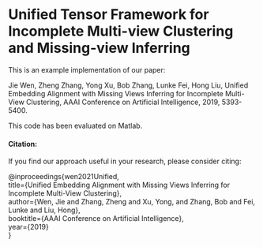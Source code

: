 # Unified Tensor Framework for Incomplete Multi-view Clustering and Missing-view Inferring
This is an example implementation of our paper:

Jie Wen, Zheng Zhang, Yong Xu, Bob Zhang, Lunke Fei, Hong Liu, Unified Embedding Alignment with Missing Views Inferring for Incomplete Multi-View Clustering, AAAI Conference on Artificial Intelligence, 2019, 5393-5400.

This code has been evaluated on Matlab.

#### Citation:

If you find our approach useful in your research, please consider citing:

@inproceedings{wen2021Unified,  
  title={Unified Embedding Alignment with Missing Views Inferring for Incomplete Multi-View Clustering},  
  author={Wen, Jie and Zhang, Zheng and Xu, Yong, and Zhang, Bob and Fei, Lunke and Liu, Hong},  
  booktitle={AAAI Conference on Artificial Intelligence},  
  year={2019}  
}

